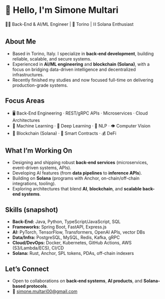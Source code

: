 # 👋 Hello, I'm Simone Multari

👨‍💻 Back-End & AI/ML Engineer | 📍 Torino | ⛓️ Solana Enthusiast

## About Me
- Based in Torino, Italy. I specialize in **back-end development**, building reliable, scalable, and secure systems.  
- Experienced in **AI/ML engineering** and **blockchain (Solana)**, with a focus on bridging data-driven intelligence and decentralized infrastructures.  
- Recently finished my studies and now focused full-time on delivering production-grade systems.

## Focus Areas
- 🖥️ Back-End Engineering · REST/gRPC APIs · Microservices · Cloud Architectures  
- 🧠 Machine Learning · 🤖 Deep Learning · 📰 NLP · 👁️ Computer Vision  
- 🔗 Blockchain (Solana) · 💼 Smart Contracts · 💰 DeFi

## What I’m Working On
- Designing and shipping robust **back-end services** (microservices, event-driven systems, APIs).  
- Developing AI features (from **data pipelines** to **inference APIs**).  
- Building on **Solana** (programs with Anchor, on-chain/off-chain integrations, tooling).  
- Exploring architectures that blend **AI**, **blockchain**, and **scalable back-end systems**.  

## Skills (snapshot)
- **Back-End:** Java, Python, TypeScript/JavaScript, SQL  
- **Frameworks:** Spring Boot, FastAPI, Express.js  
- **AI:** PyTorch, TensorFlow, Transformers, OpenAI APIs, vector DBs  
- **Data/Infra:** PostgreSQL, MySQL, Redis, Kafka, gRPC  
- **Cloud/DevOps:** Docker, Kubernetes, GitHub Actions, AWS (S3/Lambda/ECS), CI/CD  
- **Solana:** Rust, Anchor, SPL tokens, PDAs, off-chain indexers  

## Let’s Connect
- Open to collaborations on **back-end systems**, **AI products**, and **Solana-based protocols**.  
- 📧 [simone.multari00@gmail.com](mailto:simone.multari00@gmail.com)
